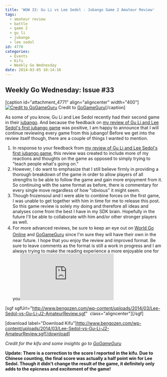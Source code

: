 ```yaml
---
title: 'WGW 33: Gu Li vs Lee Sedol - Jubango Game 2 Amateur Review'
tags:
  - amateur review
  - battle
  - game 2
  - gu li
  - jubango
  - lee sedol
id: 4770
categories:
  - Events
  - Kifu
  - Weekly Go Wednesday
date: 2014-03-05 10:14:16
---
```


## Weekly Go Wednesday: Issue #33

[caption id="attachment_4771" align="aligncenter" width="400"][![Credit to GoGameGuru](http://www.bengozen.com/wp-content/uploads/2014/03/Gu-Li-Lee-Sedol-Gu-Li-Gu-Lee-jubango-game-2.jpg)](http://www.bengozen.com/wp-content/uploads/2014/03/Gu-Li-Lee-Sedol-Gu-Li-Gu-Lee-jubango-game-2.jpg) Credit to [GoGameGuru](http://gogameguru.com/lee-sedol-races-ahead-2-0-gu-li-vs-lee-sedol-jubango/ "GoGameGuru Review of Jubango Game 2")[/caption]

As some of you know, Gu Li and Lee Sedol recently had their second game in their [jubango](http://www.bengozen.com/gu-li-lee-sedol-jubango/ "Gu Li and Lee Sedol Jubango"). And because the feedback on [my review of Gu Li and Lee Sedol's first jubango game](http://www.bengozen.com/wgw-31-gu-li-vs-lee-sedol-jubango-game-1-amateur-review/ "WGW 31: Gu Li vs Lee Sedol — Jubango Game 1 Amateur Review") was positive, I am happy to announce that I will continue reviewing every game from this jubango! Before we get into the review itself though, there are a couple of things I wanted to mention.

1.  In response to your feedback from [my review of Gu Li and Lee Sedol's first jubango game](http://www.bengozen.com/wgw-31-gu-li-vs-lee-sedol-jubango-game-1-amateur-review/ "WGW 31: Gu Li vs Lee Sedol — Jubango Game 1 Amateur Review"), this review was created to include more of my reactions and thoughts on the game as opposed to simply trying to "teach people what's going on."
2.  However, I do want to emphasize that I still believe firmly in providing a thorough breakdown of the game in order to allow players of all strengths to be able to follow the game and gain more enjoyment from it. So continuing with the same format as before, there is commentary for every single move regardless of how "obvious" it might seem.
3.  Though frozensoul and I were able to combine forces on the first game, I was unable to get together with him in time for me to release this post. So this game review is solely my doing and therefore all ideas and analyses come from the best I have in my SDK brain. Hopefully in the future I'll be able to collaborate with him and/or other stronger players as well.
4.  <span style="line-height: 1.5em;">For more advanced reviews, be sure to keep an eye out on </span>[World Go Online](http://www.kiseido.com/printss/guliten1.html "World Go Online Review of Jubango Game 1")<span style="line-height: 1.5em;"> and </span>[GoGameGuru](http://gogameguru.com/lee-sedol-races-ahead-2-0-gu-li-vs-lee-sedol-jubango/ "GoGameGuru Review of Jubango Game 2")<span style="line-height: 1.5em;"> since I'm sure they will have their own in the near future.</span>
I hope that you enjoy the review and improved format. Be sure to leave comments as the format is still a work in progress and I am always trying to make the reading experience a more enjoyable one for you![
](http://www.bengozen.com/wp-content/uploads/2014/03/Gu-Li-vs-Lee-Sedol-20140223.sgf)

[sgf sgfUrl="http://www.bengozen.com/wp-content/uploads/2014/03/Lee-Sedol-vs-Gu-Li-J2-AmateurReview.sgf"  class="aligncenter"][/sgf]

[download label="Download Kifu"]http://www.bengozen.com/wp-content/uploads/2014/03/Lee-Sedol-vs-Gu-Li-J2-AmateurReview.sgf[/download]

_Credit for the kifu and some insights go to [GoGameGuru](http://gogameguru.com/lee-sedol-races-ahead-2-0-gu-li-vs-lee-sedol-jubango/ "GoGameGuru Review of Jubango Game 2")_

**Update: There is a correction to the score I reported in the kifu. Due to Chinese counting, the final score was actually a half point win for Lee Sedol. Though it didn't change the result of the game, it definitely only adds to the epicness and excitement of the game!**